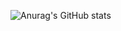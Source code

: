 ![Anurag's GitHub stats](https://github-readme-stats.vercel.app/api?username=xututu&show_icons=true&theme=radical)

